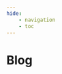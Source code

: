 ```yaml
---
hide:
    - navigation
    - toc
---
```


# Blog

<!-- The index.md file in the blog directory is the entry point to your blog – a paginated view listing all posts in reverse chronological order.  -->
